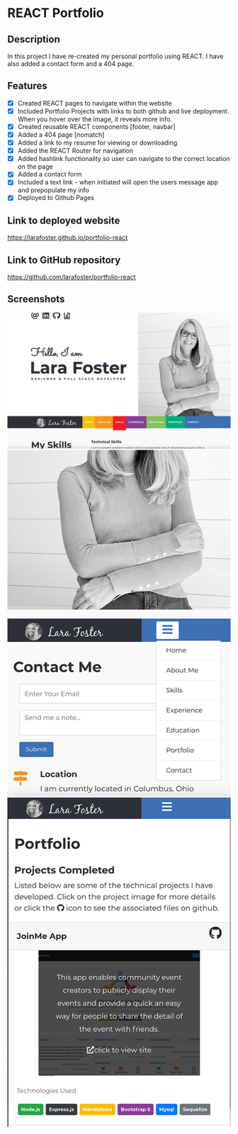 # REACT Portfolio

## Description

In this project I have re-created my personal portfolio using REACT. I have also added a contact form and a 404 page.

## Features

- [x] Created REACT pages to navigate within the website
- [x] Included Portfolio Projects with links to both github and live deployment. When you hover over the image, it reveals more info.
- [x] Created reusable REACT components [footer, navbar]
- [x] Added a 404 page [nomatch]
- [x] Added a link to my resume for viewing or downloading
- [x] Added the REACT Router for navigation
- [x] Added hashlink functionality so user can navigate to the correct location on the page
- [x] Added a contact form
- [x] Included a text link - when initiated will open the users message app and prepopulate my info
- [x] Deployed to Github Pages

## Link to deployed website

https://larafoster.github.io/portfolio-react

## Link to GitHub repository

https://github.com/larafoster/portfolio-react

## Screenshots

![Screenshot from deployed website](https://github.com/larafoster/portfolio-react/blob/main/public/assets/images/screenshot-1.png)
![Screenshot from deployed website](https://github.com/larafoster/portfolio-react/blob/main/public/assets/images/screenshot-2.png)
![Screenshot from deployed website](https://github.com/larafoster/portfolio-react/blob/main/public/assets/images/screenshot-3.png )

